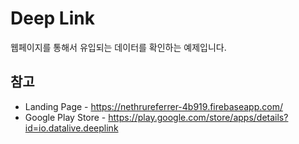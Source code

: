 # Deep Link
웹페이지를 통해서 유입되는 데이터를 확인하는 예제입니다.

## 참고 
* Landing Page - https://nethrureferrer-4b919.firebaseapp.com/
* Google Play Store - https://play.google.com/store/apps/details?id=io.datalive.deeplink

